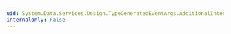 ```yaml
---
uid: System.Data.Services.Design.TypeGeneratedEventArgs.AdditionalInterfaces
internalonly: False
---
```

